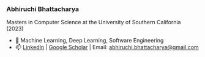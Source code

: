 ### Abhiruchi Bhattacharya

Masters in Computer Science at the University of Southern California (2023) 

- 🌱 Machine Learning, Deep Learning, Software Engineering
- 📫 [LinkedIn](https://www.linkedin.com/in/abhiruchi-bhattacharya/) | [Google Scholar](https://scholar.google.com/citations?user=lhnw9oMAAAAJ&hl=en) | Email: abhiruchi.bhattacharya@gmail.com

<!--
**abhiruchi1337/abhiruchi1337** is a ✨ _special_ ✨ repository because its `README.md` (this file) appears on your GitHub profile.

Here are some ideas to get you started:

- 🔭 I’m currently working on ...
- 🌱 I’m currently learning ...
- 👯 I’m looking to collaborate on ...
- 🤔 I’m looking for help with ...
- 💬 Ask me about ...
- 📫 How to reach me: ...
- 😄 Pronouns: ...
- ⚡ Fun fact: ...
-->

